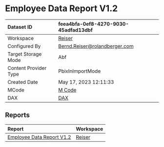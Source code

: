 



# Employee Data Report V1.2

|Dataset ID|feea4bfa-0ef8-4270-9030-45adfad13dbf|
| :--- | :--- |
|Workspace|[Reiser](../Workspaces/Reiser.md)|
|Configured By|Bernd.Reiser@rolandberger.com|
|Target Storage Mode|Abf|
|Content Provider Type|PbixInImportMode|
|Created Date|May 17, 2023 12:11:33|
|MCode|[M Code](./Employee-Data-Report-V1.2/mcode.md)|
|DAX|[DAX](./Employee-Data-Report-V1.2/dax.md)|

## Reports

|Report|Workspace|
| :--- | :--- |
|[Employee Data Report V1.2](../Reports/Employee-Data-Report-V1.2.md)|[Reiser](../Workspaces/Reiser.md)|
